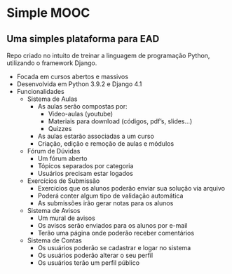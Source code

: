  # Simple MOOC

## Uma simples plataforma para EAD
 Repo criado no intuito de treinar a linguagem de programação Python, utilizando o framework Django.

- Focada em cursos abertos e massivos
- Desenvolvida em Python 3.9.2 e Django 4.1
- Funcionalidades
    - Sistema de Aulas
        - As aulas serão compostas por:
            - Video-aulas (youtube)
            - Materiais para download (códigos, pdf’s, slides…)
            - Quizzes
        - As aulas estarão associadas a um curso
        - Criação, edição e remoção de aulas e módulos
    - Fórum de Dúvidas
        - Um fórum aberto
        - Tópicos separados por categoria
        - Usuários precisam estar logados
    - Exercícios de Submissão
        - Exercícios que os alunos poderão enviar sua solução via arquivo
        - Poderá conter algum tipo de validação automática
        - As submissões irão gerar notas para os alunos
    - Sistema de Avisos
        - Um mural de avisos
        - Os avisos serão enviados para os alunos por e-mail
        - Terão uma página onde poderão receber comentários
    - Sistema de Contas
        - Os usuários poderão se cadastrar e logar no sistema
        - Os usuários poderão alterar o seu perfil
        - Os usuários terão um perfil público
